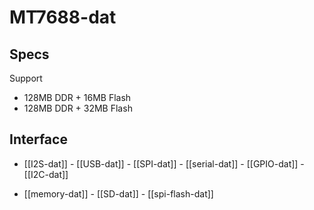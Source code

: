 
# MT7688-dat

## Specs 

Support 
- 128MB DDR + 16MB Flash
- 128MB DDR + 32MB Flash

## Interface 

- [[I2S-dat]] - [[USB-dat]] - [[SPI-dat]] - [[serial-dat]] - [[GPIO-dat]] - [[I2C-dat]]


- [[memory-dat]] - [[SD-dat]] - [[spi-flash-dat]]